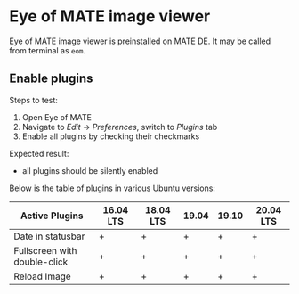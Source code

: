# Eye of MATE image viewer

Eye of MATE image viewer is preinstalled on MATE DE. It may be called from terminal as `eom`.

## Enable plugins

Steps to test:

1. Open Eye of MATE
1. Navigate to *Edit* → *Preferences*, switch to *Plugins* tab
1. Enable all plugins by checking their checkmarks

Expected result:

* all plugins should be silently enabled

Below is the table of plugins in various Ubuntu versions:

| Active Plugins               | 16.04 LTS | 18.04 LTS | 19.04 | 19.10 | 20.04 LTS |
| ---------------------------- | --------- | --------- | ----- | ----- | --------- |
| Date in statusbar            | +         | +         | +     | +     | +         |
| Fullscreen with double-click | +         | +         | +     | +     | +         |
| Reload Image                 | +         | +         | +     | +     | +         |
